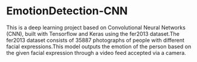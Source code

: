 # EmotionDetection-CNN
 This is a deep learning project based on Convolutional Neural Networks (CNN), built with Tensorflow and Keras using the fer2013 dataset.The fer2013 dataset consists of 35887 photographs of people with different facial expressions.This model outputs the emotion of the person based on the given facial expression through a video feed accepted via a camera.
